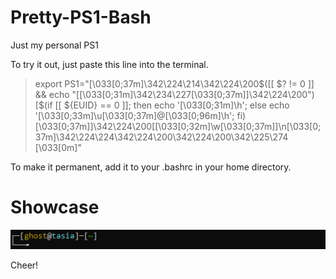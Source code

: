# Pretty-PS1-Bash
Just my personal PS1

To try it out, just paste this line into the terminal.

>export PS1="\[\033[0;37m\]\342\224\214\342\224\200\$([[ \$? != 0 ]] && echo \"[\[\033[0;31m\]\342\234\227\[\033[0;37m\]]\342\224\200\")[$(if [[ ${EUID} == 0 ]]; then echo '\[\033[0;31m\]\h'; else echo '\[\033[0;33m\]\u\[\033[0;37m\]@\[\033[0;96m\]\h'; fi)\[\033[0;37m\]]\342\224\200[\[\033[0;32m\]\w\[\033[0;37m\]]\n\[\033[0;37m\]\342\224\224\342\224\200\342\224\200\342\225\274 \[\033[0m\]"

To make it permanent, add it to your .bashrc in your home directory.

# Showcase
![](bashrc.PNG)

Cheer!
